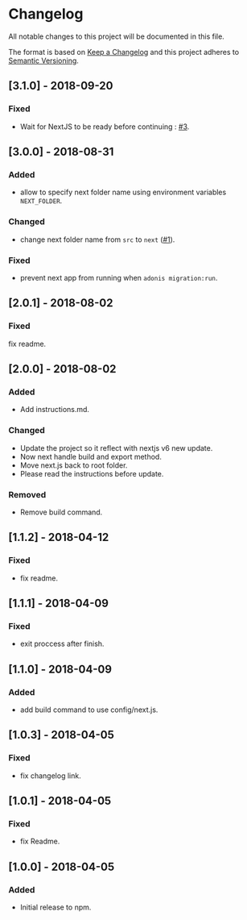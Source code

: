 # Changelog

All notable changes to this project will be documented in this file.

The format is based on [Keep a Changelog](http://keepachangelog.com/en/1.0.0/)
and this project adheres to [Semantic Versioning](http://semver.org/spec/v2.0.0.html).

## [3.1.0] - 2018-09-20

### Fixed

- Wait for NextJS to be ready before continuing : [#3](https://github.com/omarkhatibco/adonis-nextjs/pull/3).

## [3.0.0] - 2018-08-31

### Added

- allow to specify next folder name using environment variables `NEXT_FOLDER`.

### Changed

- change next folder name from `src` to `next` ([#1](https://github.com/omarkhatibco/adonis-nextjs/issues/1)).

### Fixed

- prevent next app from running when `adonis migration:run`.

## [2.0.1] - 2018-08-02

### Fixed

fix readme.

## [2.0.0] - 2018-08-02

### Added

- Add instructions.md.

### Changed

- Update the project so it reflect with nextjs v6 new update.
- Now next handle build and export method.
- Move next.js back to root folder.
- Please read the instructions before update.

### Removed

- Remove build command.

## [1.1.2] - 2018-04-12

### Fixed

- fix readme.

## [1.1.1] - 2018-04-09

### Fixed

- exit proccess after finish.

## [1.1.0] - 2018-04-09

### Added

- add build command to use config/next.js.

## [1.0.3] - 2018-04-05

### Fixed

- fix changelog link.

## [1.0.1] - 2018-04-05

### Fixed

- fix Readme.

## [1.0.0] - 2018-04-05

### Added

- Initial release to npm.
